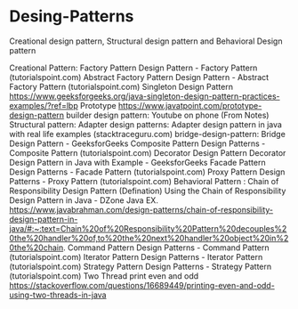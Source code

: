 # Desing-Patterns
Creational design pattern, Structural design pattern and Behavioral Design pattern

Creational Pattern:
Factory Pattern  Design Pattern - Factory Pattern (tutorialspoint.com)
Abstract Factory Pattern  Design Pattern - Abstract Factory Pattern (tutorialspoint.com)
Singleton Design Pattern  https://www.geeksforgeeks.org/java-singleton-design-pattern-practices-examples/?ref=lbp
Prototype https://www.javatpoint.com/prototype-design-pattern
builder design pattern:   Youtube on phone 
(From Notes)
Structural pattern:
Adapter design patterns:   Adapter design pattern in java with real life examples (stacktraceguru.com)
bridge-design-pattern: Bridge Design Pattern - GeeksforGeeks
Composite Pattern Design Patterns - Composite Pattern (tutorialspoint.com)
Decorator Design Pattern  Decorator Design Pattern in Java with Example - GeeksforGeeks
Facade Pattern Design Patterns - Facade Pattern (tutorialspoint.com)
Proxy Pattern Design Patterns - Proxy Pattern (tutorialspoint.com)
Behavioral Pattern :
Chain of Responsibility Design Pattern  (Defination) Using the Chain of Responsibility Design Pattern in Java - DZone Java
EX. https://www.javabrahman.com/design-patterns/chain-of-responsibility-design-pattern-in-java/#:~:text=Chain%20of%20Responsibility%20Pattern%20decouples%20the%20handler%20of,to%20the%20next%20handler%20object%20in%20the%20chain.
Command Pattern  Design Patterns - Command Pattern (tutorialspoint.com)
Iterator Pattern  Design Patterns - Iterator Pattern (tutorialspoint.com)
Strategy Pattern  Design Patterns - Strategy Pattern (tutorialspoint.com)
Two Thread print even and odd
https://stackoverflow.com/questions/16689449/printing-even-and-odd-using-two-threads-in-java



